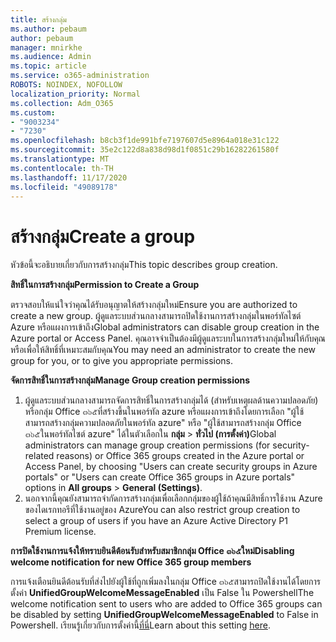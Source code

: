 ```yaml
---
title: สร้างกลุ่ม
ms.author: pebaum
author: pebaum
manager: mnirkhe
ms.audience: Admin
ms.topic: article
ms.service: o365-administration
ROBOTS: NOINDEX, NOFOLLOW
localization_priority: Normal
ms.collection: Adm_O365
ms.custom:
- "9003234"
- "7230"
ms.openlocfilehash: b8cb3f1de991bfe7197607d5e8964a018e31c122
ms.sourcegitcommit: 35e2c122d8a838d98d1f0851c29b16282261580f
ms.translationtype: MT
ms.contentlocale: th-TH
ms.lasthandoff: 11/17/2020
ms.locfileid: "49089178"
---
```

# <a name="create-a-group"></a><span data-ttu-id="80eed-102">สร้างกลุ่ม</span><span class="sxs-lookup"><span data-stu-id="80eed-102">Create a group</span></span>

<span data-ttu-id="80eed-103">หัวข้อนี้จะอธิบายเกี่ยวกับการสร้างกลุ่ม</span><span class="sxs-lookup"><span data-stu-id="80eed-103">This topic describes group creation.</span></span>

<span data-ttu-id="80eed-104">**สิทธิ์ในการสร้างกลุ่ม**</span><span class="sxs-lookup"><span data-stu-id="80eed-104">**Permission to Create a Group**</span></span>

<span data-ttu-id="80eed-105">ตรวจสอบให้แน่ใจว่าคุณได้รับอนุญาตให้สร้างกลุ่มใหม่</span><span class="sxs-lookup"><span data-stu-id="80eed-105">Ensure you are authorized to create a new group.</span></span> <span data-ttu-id="80eed-106">ผู้ดูแลระบบส่วนกลางสามารถปิดใช้งานการสร้างกลุ่มในพอร์ทัลไซต์ Azure หรือแผงการเข้าถึง</span><span class="sxs-lookup"><span data-stu-id="80eed-106">Global administrators can disable group creation in the Azure portal or Access Panel.</span></span> <span data-ttu-id="80eed-107">คุณอาจจำเป็นต้องมีผู้ดูแลระบบในการสร้างกลุ่มใหม่ให้กับคุณหรือเพื่อให้สิทธิ์ที่เหมาะสมกับคุณ</span><span class="sxs-lookup"><span data-stu-id="80eed-107">You may need an administrator to create the new group for you, or to give you appropriate permissions.</span></span>

<span data-ttu-id="80eed-108">**จัดการสิทธิ์ในการสร้างกลุ่ม**</span><span class="sxs-lookup"><span data-stu-id="80eed-108">**Manage Group creation permissions**</span></span>

1. <span data-ttu-id="80eed-109">ผู้ดูแลระบบส่วนกลางสามารถจัดการสิทธิ์ในการสร้างกลุ่มได้ (สำหรับเหตุผลด้านความปลอดภัย) หรือกลุ่ม Office ๓๖๕ที่สร้างขึ้นในพอร์ทัล azure หรือแผงการเข้าถึงโดยการเลือก "ผู้ใช้สามารถสร้างกลุ่มความปลอดภัยในพอร์ทัล azure" หรือ "ผู้ใช้สามารถสร้างกลุ่ม Office ๓๖๕ในพอร์ทัลไซต์ azure" ได้ในตัวเลือกใน **กลุ่ม**  >  **ทั่วไป (การตั้งค่า)**</span><span class="sxs-lookup"><span data-stu-id="80eed-109">Global administrators can manage group creation permissions (for security-related reasons) or Office 365 groups created in the Azure portal or Access Panel, by choosing "Users can create security groups in Azure portals" or "Users can create Office 365 groups in Azure portals" options in **All groups** > **General (Settings)**.</span></span>
2. <span data-ttu-id="80eed-110">นอกจากนี้คุณยังสามารถจำกัดการสร้างกลุ่มเพื่อเลือกกลุ่มของผู้ใช้ถ้าคุณมีสิทธิ์การใช้งาน Azure ของไดเรกทอรีที่ใช้งานอยู่ของ Azure</span><span class="sxs-lookup"><span data-stu-id="80eed-110">You can also restrict group creation to select a group of users if you have an Azure Active Directory P1 Premium license.</span></span>

<span data-ttu-id="80eed-111">**การปิดใช้งานการแจ้งให้ทราบยินดีต้อนรับสำหรับสมาชิกกลุ่ม Office ๓๖๕ใหม่**</span><span class="sxs-lookup"><span data-stu-id="80eed-111">**Disabling welcome notification for new Office 365 group members**</span></span>

<span data-ttu-id="80eed-112">การแจ้งเตือนยินดีต้อนรับที่ส่งไปยังผู้ใช้ที่ถูกเพิ่มลงในกลุ่ม Office ๓๖๕สามารถปิดใช้งานได้โดยการตั้งค่า **UnifiedGroupWelcomeMessageEnabled** เป็น False ใน Powershell</span><span class="sxs-lookup"><span data-stu-id="80eed-112">The welcome notification sent to users who are added to Office 365 groups can be disabled by setting **UnifiedGroupWelcomeMessageEnabled** to False in Powershell.</span></span> <span data-ttu-id="80eed-113">เรียนรู้เกี่ยวกับการตั้งค่านี้[ที่นี่](https://docs.microsoft.com/powershell/module/exchange/set-unifiedgroup?view=exchange-ps&preserve-view=true)</span><span class="sxs-lookup"><span data-stu-id="80eed-113">Learn about this setting [here](https://docs.microsoft.com/powershell/module/exchange/set-unifiedgroup?view=exchange-ps&preserve-view=true).</span></span>

